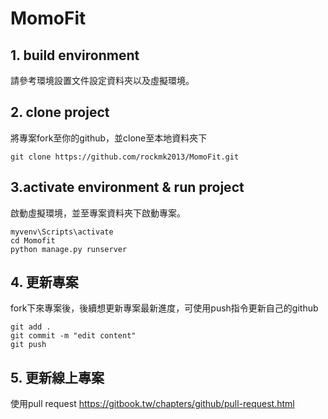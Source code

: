 # MomoFit

## 1. build environment

請參考環境設置文件設定資料夾以及虛擬環境。

## 2. clone project
將專案fork至你的github，並clone至本地資料夾下

```
git clone https://github.com/rockmk2013/MomoFit.git
```

## 3.activate environment & run project
啟動虛擬環境，並至專案資料夾下啟動專案。

```
myvenv\Scripts\activate
cd Momofit
python manage.py runserver
```

## 4. 更新專案
fork下來專案後，後續想更新專案最新進度，可使用push指令更新自己的github
```
git add .
git commit -m "edit content"
git push
```
## 5. 更新線上專案
使用pull request
https://gitbook.tw/chapters/github/pull-request.html

